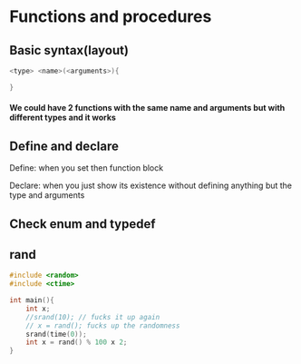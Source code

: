 # Functions and procedures

## Basic syntax(layout)

``` cpp
<type> <name>(<arguments>){

}
```
#### We could have 2 functions with the same name and arguments but with different types and it works

## Define and declare
Define: when you set then function block

Declare: when you just show its existence without defining anything but the
type and arguments

## Check enum and typedef

## rand

``` cpp
#include <random>
#include <ctime>

int main(){
    int x;
    //srand(10); // fucks it up again
    // x = rand(); fucks up the randomness
    srand(time(0));
    int x = rand() % 100 x 2;
}
```
